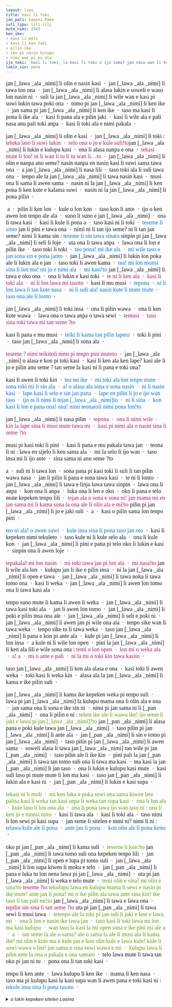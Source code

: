 ```yaml
---
layout: lipu
title: kasi li toki
jan_pali: kapesi Pake
suli_lipu: lili lili
mute_nimi: 1542
ken_ike:
- kasi li moli
- kasi li ken toki
- pilin ike
- ike pi nasin kulupu
- nimi wan pi pu ala
ijo_toki: 'kasi li toki, la kasi li toki e ijo sama? jan nasa wan li kute e toki kasi, li kama sona e ona sama.'
lukin_sin: pona
---
```


<style>

  @font-face {
    font-family: "linja sike";
    src: url({{ '/assets/linja-sike-5.otf' | relative_url }});
  }
  /* o pana e ijo @font-face sin o toki e nasin nanpa. la nimi font-family li kama ken toki e nasin nanpa lon la ni taso ala li wile.
  mi lukin e lipu pi tenpo pini la mi lukin e ni: pali wawa a li wile a*/
  .sitelen-pona {
    font-family: "linja sike";
    font-size: large;
  }
  .loje {
    color: #b51963;
  }
  .laso {
    color: #0073e6;
  }
  .jelo {
    color: #5ba300;
  }
  .sitelen-pona {
    
  }
</style>

<div class="sitelen-pona" markdown="1">

jan [_lawa _ala _nimi] li olin e nasin kasi  &nbsp;·&nbsp;   jan [_lawa _ala _nimi] li tawa lon ona  &nbsp;·&nbsp;  jan [_lawa _ala _nimi] li alasa lukin e soweli e waso lon nasin ni  &nbsp;·&nbsp;  suli la jan [_lawa _ala _nimi] li wile wan e kasi pi suwi lukin tawa poki ona  &nbsp;·&nbsp;  tomo pi jan [_lawa _ala _nimi] li ken ike  &nbsp;·&nbsp;  jan sama pi jan [_lawa _ala _nimi] li ken ike  &nbsp;·&nbsp;  taso ma kasi li pona li ike ala   &nbsp;·&nbsp;   kasi li pana ala e pilin jaki  &nbsp;·&nbsp;  kasi li wile ala e pali nasa anu pali toki anpa   &nbsp;·&nbsp;   kasi li toki ala e nimi pakala  &nbsp;·&nbsp;  

jan [_lawa _ala _nimi] li olin e kasi  &nbsp;·&nbsp;  jan [_lawa _ala _nimi] li toki  : <span class="loje">teluka laso li suwi lukin  &nbsp;·&nbsp;  selo ona o jo e kule suli!to</span>jan [_lawa _ala _nimi] li lukin e kulupu kasi  &nbsp;·&nbsp;  ona li alasa nanpa e ona  &nbsp;·&nbsp;  <span class="loje">tekasi mute li lon! ni li wan li tu li tu wan li…to</span>  &nbsp;·&nbsp;  jan [_lawa _ala _nimi] li olin e nanpa anu seme? nasin nanpa en nasin kasi li suwi sama tawa ona  &nbsp;·&nbsp;  a jan [_lawa _ala _nimi] li nasa lili  &nbsp;·&nbsp;  taso toki ala li suli tawa ona  &nbsp;·&nbsp;  tenpo ale la jan [_lawa _ala _nimi] li tawa nasin kasi  &nbsp;·&nbsp;  musi ona li sama li awen sama  &nbsp;·&nbsp;  nasin ni la jan [_lawa _ala _nimi] li ken pona li ken kute e kalama suwi  &nbsp;·&nbsp;  nasin ni la jan [_lawa _ala _nimi] li pona pilin  &nbsp;·&nbsp;  

 a  &nbsp;·&nbsp;  pilin li ken lon  &nbsp;·&nbsp;  kule o lon kon  &nbsp;·&nbsp;  taso kon li ante  &nbsp;·&nbsp;  ijo o ken awen lon tenpo ale ala  &nbsp;·&nbsp;  suno li suno e jan [_lawa _ala _nimi]  &nbsp;·&nbsp;  ona li tawa kasi  &nbsp;·&nbsp;  kasi li kule li pona a  &nbsp;·&nbsp;  taso kasi ni li toki  &nbsp;·&nbsp;  <span class="laso">teseme li sinto</span>  jan li pini e tawa ona  &nbsp;·&nbsp;  nimi ni li tan ijo seme? ni li tan jan seme? nimi li kama sin  : <span class="laso">teseme li sin tawa sinato</span> sinpin pi jan [_lawa _ala _nimi] li seli li loje  &nbsp;·&nbsp;  uta ona li tawa anpa  &nbsp;·&nbsp;  lawa ona li lon e pilin ike  &nbsp;·&nbsp;  taso toki li toki  &nbsp;·&nbsp;  <span class="laso">teo pona! mi ike ala  &nbsp;·&nbsp;  mi wile taso e jan sona sin e pona janto</span>  &nbsp;·&nbsp;  jan [_lawa _ala _nimi] li lukin lon poka ale li lukin ala e jan  &nbsp;·&nbsp;  taso toki li awen kama  &nbsp;·&nbsp;  <span class="laso">tea! mi lon monsi sina li lon ma! mi jo e nimi ala  &nbsp;·&nbsp;  mi kasi!to</span>  jan [_lawa _ala _nimi] li tawa e oko ona  &nbsp;·&nbsp;  ona li lukin e kasi toki  &nbsp;·&nbsp;  <span class="loje">te ni li ken ala  &nbsp;·&nbsp;  kasi li toki ala  &nbsp;·&nbsp;  ni li lon lawa mi tasoto</span>  &nbsp;·&nbsp;  kasi li mu musi  &nbsp;·&nbsp;  <span class="laso">tepona  &nbsp;·&nbsp;  ni li lon lawa li tan kute nasa  &nbsp;·&nbsp;  ni li suli ala! nasin kute li mute mute  &nbsp;·&nbsp;  taso ona ale li lonto</span>  &nbsp;·&nbsp;  

jan [_lawa _ala _nimi] li toki insa  &nbsp;·&nbsp;  ona li pilin wawa  &nbsp;·&nbsp;  ona li ken kute wawa  &nbsp;·&nbsp;  lawa ona o tawa anpa o tawa sewi  &nbsp;·&nbsp;  <span class="loje">temusi  &nbsp;·&nbsp;  taso sina toki tawa mi tan seme ?to<span class="loje"> 

kasi li pana e mu musi  &nbsp;·&nbsp;  <span class="laso">teiki li kama tan pilin lapeto</span>  &nbsp;·&nbsp;  toki li pini  &nbsp;·&nbsp;  taso jan [_lawa _ala _nimi] li sona ala  &nbsp;·&nbsp; 

<span class="loje">teseme ? nimi teikitoli nimi pi tenpo pini muteto</span>  &nbsp;·&nbsp;  jan [_lawa _ala _nimi] o alasa e kon pi toki kasi  &nbsp;·&nbsp;  kasi li ken ala ken lape? kasi ale li jo e pilin anu seme ? tan seme la kasi ni li pana e toki ona?

kasi li awen li toki kin  &nbsp;·&nbsp;  <span class="laso">tea mi ike  &nbsp;·&nbsp;  mi toki ala lon tenpo mute  &nbsp;·&nbsp;  sona toki mi li sin ala  &nbsp;·&nbsp;  a! o alasa ala sona e sona nasin  &nbsp;·&nbsp;  ni li nasin kasi  &nbsp;·&nbsp;  lape kasi li selo e sin jan pana  &nbsp;·&nbsp;  lape en pilin li jo e ijo wan taso  &nbsp;·&nbsp;  ijo ni li nimi li tejan [_lawa _ala _nimi]to  &nbsp;·&nbsp;  ni li sina  &nbsp;·&nbsp;  kon kasi li lon e pana ona! ona! nimi teonatoli nimi pona lon!to</span>

jan [_lawa _ala _nimi] li nasa pilin  &nbsp;·&nbsp;  <span class="loje">tepona  &nbsp;·&nbsp;  ona li nimi wile  &nbsp;·&nbsp;  kin la lape sina li musi mute tawa mi  &nbsp;·&nbsp;  kasi pi nimi ala o nasin sina li seme ?to</span>

musi pi kasi toki li pini  &nbsp;·&nbsp;  kasi li pana e mu pakala tawa jan  &nbsp;·&nbsp;  teona li ni  : lawa en sijelo li ken sama ala  &nbsp;·&nbsp;  mi la selo li ijo wan  &nbsp;·&nbsp;  taso insa mi li ijo ante  &nbsp;·&nbsp;  sina sama ni anu seme ?to

a  &nbsp;·&nbsp;  suli ni li tawa lon  &nbsp;·&nbsp;  sona pana pi kasi toki li suli li tan pilin wawa nasa  &nbsp;·&nbsp;  jan li pilin li pana e sona tawa kasi  &nbsp;·&nbsp;  te ni li lonto  &nbsp;·&nbsp;  jan [_lawa _ala _nimi] li tawa e linja lawa tawa sinpin  &nbsp;·&nbsp;  lawa ona li anpa  &nbsp;·&nbsp;  kon ona li anpa  &nbsp;·&nbsp;  luka ona li len e oko  &nbsp;·&nbsp;  oko li pana e telo mute kepeken tenpo lili  &nbsp;·&nbsp;  <span class="loje">tejan ala o sona e sona ni! jan mama mi en jan sama mi li kama sona la ona ale li olin ala e mi!to</span>  pilin pi jan [_lawa _ala _nimi] li jo e jaki suli  &nbsp;·&nbsp;  a  &nbsp;·&nbsp;  kasi o pilin sama lon tenpo pini  &nbsp;·&nbsp;  

<span class="laso">teo ni ala!  o awen suwi  &nbsp;·&nbsp;  kule insa sina li pona taso jan oto</span>  &nbsp;·&nbsp;  kasi li kepeken nimi tekuleto  &nbsp;·&nbsp;  taso kule ni li kule selo ala  &nbsp;·&nbsp;  ona li kule kon  &nbsp;·&nbsp;  jan [_lawa _ala _nimi] li pini e pana pi telo oko li lukin e kasi  &nbsp;·&nbsp;  sinpin ona li awen loje  &nbsp;·&nbsp; 

<span class="loje">tepakala! mi lon nasin  &nbsp;·&nbsp;  mi toki tawa jan pi lon ala  &nbsp;·&nbsp;  mi nasa!to</span>  jan li wile ala lon  &nbsp;·&nbsp;  kulupu jan li ike e pilin insa  &nbsp;·&nbsp;  ni la jan [_lawa _ala _nimi] li open e tawa  &nbsp;·&nbsp;  jan [_lawa _ala _nimi] li tawa noka li tawa tomo ona  &nbsp;·&nbsp;  kasi li weka  &nbsp;·&nbsp;  jan [_lawa _ala _nimi] li awen lon tomo ona li tawa kasi ala  &nbsp;·&nbsp; 

tenpo suno mute li kama li awen li weka  &nbsp;·&nbsp;  jan [_lawa _ala _nimi] li tawa kasi toki ala  &nbsp;·&nbsp;  jan li awen lon tomo  &nbsp;·&nbsp;  jan [_lawa _ala _nimi] li poki e pilin insa ona ale  &nbsp;·&nbsp;  jan [_lawa _ala _nimi] li seli e poki ni  &nbsp;·&nbsp;  jan [_lawa _ala _nimi] li awen jan pi wile ona ala  &nbsp;·&nbsp;  tenpo sike wan li tawa weka  &nbsp;·&nbsp;  tenpo sike tu li tawa weka  &nbsp;·&nbsp;  taso jan [_lawa _ala _nimi] li pana e kon pi ante ala  &nbsp;·&nbsp;  kule pi jan [_lawa _ala _nimi] li lon insa  &nbsp;·&nbsp;  a kule ni li wile lon open  &nbsp;·&nbsp;  pini la jan [_lawa _ala _nimi] li ken ala lili e wile sona ona : <span class="loje">temi o lon open  &nbsp;·&nbsp;  lon mi o weka ala  &nbsp;·&nbsp;  a! a  &nbsp;·&nbsp;  mi o ante e pali  &nbsp;·&nbsp;  ni la mi o toki kin tawa kasito</span>  &nbsp;·&nbsp; 

taso jan [_lawa _ala _nimi] li ken ala alasa e ona  &nbsp;·&nbsp;  kasi toki li awen weka  &nbsp;·&nbsp;  toki kasi li weka kin  &nbsp;·&nbsp;  alasa ala la jan [_lawa _ala _nimi] li kama e ike pilin suli  &nbsp;·&nbsp;  

jan [_lawa _ala _nimi] li kama ike kepeken weka pi tenpo suli  &nbsp;·&nbsp;  lawa pi jan [_lawa _ala _nimi] la kulupu mama ona li olin ala e ona  &nbsp;·&nbsp;  jan sama ona li sona e ike sin ni  &nbsp;·&nbsp;  nimi pi jan sama ni li [_pan _ala _nimi]  &nbsp;·&nbsp;  ona li pilin e ni  : <span class="jelo">teken ike ale li wawa ike! ijo seme li jaki e lawa pi jan [_lawa _ala _nimi]?to</span>  jan [_pan _ala _nimi] li alasa pana e poki kule tawa jan [_lawa _ala _nimi]  &nbsp;·&nbsp;  taso pilin pi jan [_lawa _ala _nimi] li ante ala  &nbsp;·&nbsp;  jan [_pan _ala _nimi] li sin e tomo pi jan [_lawa _ala _nimi]  &nbsp;·&nbsp;  taso pilin pi jan [_lawa _ala _nimi] li awen sama  &nbsp;·&nbsp;  soweli alasa li tawa jan [_lawa _ala _nimi] tan wile pi jan [_pan _ala _nimi]  &nbsp;·&nbsp;  taso pilin ale li ike kin  &nbsp;·&nbsp;  pini pali la jan [_pan _ala _nimi] li tawa tan tomo suli ona li tawa ma kasi  &nbsp;·&nbsp;  ma kasi la jan [_pan _ala _nimi] li jan taso  &nbsp;·&nbsp;  ona li lukin e kulupu kasi mute  &nbsp;·&nbsp;  kasi suli laso pi mute mute li lon ma kasi  &nbsp;·&nbsp;  taso jan [_pan _ala _nimi] li lukin ala e kasi ni  &nbsp;·&nbsp;  jan [_pan _ala _nimi] li lukin e kasi supa  &nbsp;·&nbsp;  

<span class="jelo">tekasi ni li moli  &nbsp;·&nbsp;  mi ken luka e poka sewi ona sama kiwen lete  &nbsp;·&nbsp;  palisa kasi li weka tan kasi anpa li weka tan supa kasi  &nbsp;·&nbsp;  ona li lon ala  &nbsp;·&nbsp;  kule laso li lon ona ala  &nbsp;·&nbsp;  ona li pona tawa ijo wan taso ni : ona li ken jo e monsi mito</span>  &nbsp;·&nbsp;  kasi li tawa ala  &nbsp;·&nbsp;  kasi li toki ala  &nbsp;·&nbsp;  taso nimi li lon sewi pi kasi supa  &nbsp;·&nbsp;  jan seme li sitelen e nimi ni? nimi li ni : <span class="laso">telawa kule ale li pona  &nbsp;·&nbsp;  ante jan li pona  &nbsp;·&nbsp;  kon olin ale li pona kinto</span>  &nbsp;·&nbsp;  

oko pi jan [_pan _ala _nimi] li kama suli  &nbsp;·&nbsp;  <span class="jelo">teseme li kon?to</span>  jan [_pan _ala _nimi] li tawa tomo suli ona kepeken tenpo lili  &nbsp;·&nbsp;  jan [_pan _ala _nimi] li open e lupa pi tomo suli  &nbsp;·&nbsp;  jan [_lawa _ala _nimi] li lon supa kiwen li moku e telo  &nbsp;·&nbsp;  jan [_pan _ala _nimi] li pana e luka tu lon nena lawa pi jan [_lawa _ala _nimi]  &nbsp;·&nbsp;  uta pi jan [_lawa _ala _nimi] li weka e telo mute  &nbsp;·&nbsp;  <span class="jelo">temi olin e sina! mi olin e sina!to</span>  <span class="loje">teseme ?to</span>  <span class="jelo">tekulupu lawa en kulupu mama li sewi e nasin pi ike mute! ante jan li pona! mi o ike pilin ala tawa ante sina kin! ike taso li tan pali mi!to</span>  jan [_lawa _ala _nimi] li tawa e lawa ona  &nbsp;·&nbsp;  <span class="loje">tepilin sin sina li tan seme ?to</span>  uta pi jan [_pan _ala _nimi] li tawa sewi li musi tawa  &nbsp;·&nbsp; <span class="jelo"> tetenpo ale la toki pi jan suli li jaki e kon e lawa mi  &nbsp;·&nbsp;  ona li lon e nasin ike tawa jan  &nbsp;·&nbsp;  taso kasi li toki tawa mi lon ma kasi kulupu  &nbsp;·&nbsp;  wan taso la kasi la mi open sona e ike pini mi ale a  &nbsp;·&nbsp;  a  &nbsp;·&nbsp;  tan seme la ale o sama? ale o sama la ale li musi ala li kama ike! mi olin e kule ma e kule jan e kon olin kule e lawa kule! kule li suwi wawa e lon! jan sama o sina suwi wawa e mi  &nbsp;·&nbsp;  kulupu lawa li pilin ante la ona o pakala e ona samato</span>  &nbsp;·&nbsp;  telo lawa mute li tawa tan oko pi jan ni tu  &nbsp;·&nbsp;  pona ona li tan toki kasi  &nbsp;·&nbsp;  

tenpo li ken ante  &nbsp;·&nbsp;  lawa kulupu li ken ike  &nbsp;·&nbsp;  mama li ken nasa  &nbsp;·&nbsp;  taso ma pi kulupu kasi la kasi supa wan li awen pana e toki kasi ni : <span class="laso">tekule insa sina li pona tasoto</span>  &nbsp;·&nbsp; 

</div>

<details markdown="1">
  <summary><em>o lukin kepeken sitelen Lasina</em></summary>

jan Lan li olin e nasin kasi · jan Lan li tawa lon ona · jan Lan li alasa lukin e soweli e waso lon nasin ni · suli la jan Lan li wile wan e kasi pi suwi lukin tawa poki ona · tomo pi jan Lan li ken ike · jan sama pi jan Lan li ken ike · taso, ma kasi li pona li ike ala · kasi li pana ala e pilin jaki · kasi li wile ala e pali nasa anu pali toki anpa · kasi li toki ala e nimi pakala · 

jan Lan li olin e kasi · jan Lan li toki : <span class="loje">｢luka laso li suwi lukin · selo ona o jo e kule suli!｣</span> jan Lan li lukin e kulupu kasi · ona li alasa nanpa e ona · <span class="loje">｢kasi mute li lon! ni li wan, li tu, li tu wan, li…｣</span> · jan Lan li olin e nanpa anu seme? nasin nanpa en nasin kasi li suwi sama tawa ona · a, jan Lan li nasa lili · taso, toki ala li suli tawa ona · tenpo ale la jan Lan li tawa nasin kasi · musi ona li sama li awen sama · nasin ni la jan Lan li ken pona li ken kute e kalama suwi · nasin ni la jan Lan li pona pilin · 

 a · pilin li ken lon · kule o lon kon · taso, kon li ante · ijo o ken awen lon tenpo ale ala · suno li suno e jan Lan · ona li tawa kasi · kasi li kule li pona a · taso, kasi ni li toki · <span class="laso">｢seme li sin?｣</span> jan li pini e tawa ona · nimi ni li tan ijo seme? ni li tan jan seme? nimi li kama sin : <span class="laso">｢seme li sin tawa sina?｣</span> sinpin pi jan Lan li seli li loje · uta ona li tawa anpa · lawa ona li lon e pilin ike · taso, toki li toki · <span class="laso">｢o pona! mi ike ala · mi wile taso e jan sona sin e pona jan｣</span> · jan Lan li lukin lon poka ale li lukin ala e jan · taso, toki li awen kama · <span class="laso">｢a! mi lon monsi sina li lon ma! mi jo e nimi ala · mi kasi!｣</span> jan Lan li tawa e oko ona · ona li lukin e kasi toki · <span class="loje">｢ni li ken ala · kasi li toki ala · ni li lon lawa mi taso｣</span> · kasi li mu musi · <span class="laso">｢pona · ni li lon lawa li tan kute nasa · ni li suli ala! nasin kute li mute mute · taso, ona ale li lon｣</span> · 

jan Lan li toki insa · ona li pilin wawa · ona li ken kute wawa · lawa ona o tawa anpa o tawa sewi · <span class="loje">｢musi · taso, sina toki tawa mi tan seme?｣</span> 

kasi li pana e mu musi · <span class="laso">｢iki li kama tan pilin lape｣</span> · toki li pini · taso, jan Lan li sona ala ·

<span class="loje">｢seme? nimi ｢iki｣ li nimi pi tenpo pini mute｣</span> · jan Lan o alasa e kon pi toki kasi · kasi li ken ala ken lape? kasi ale li jo e pilin anu seme? tan seme la kasi ni li pana e toki ona?

kasi li awen li toki kin · <span class="laso">｢a mi ike · mi toki ala lon tenpo mute · sona toki mi li sin ala · a! o alasa ala sona e sona nasin · ni li nasin kasi · lape kasi li selo e sin jan pana · lape en pilin li jo e ijo wan taso · ijo ni li nimi li ｢jan Lan｣ · ni li sina · kon kasi li lon e pana ona! ona! nimi ｢ona｣ li nimi pona lon!｣</span>

jan Lan li nasa pilin · <span class="loje">｢pona · ona li nimi wile · kin la lape sina li musi mute tawa mi · kasi pi nimi ala o, nasin sina li seme?｣</span>

musi pi kasi toki li pini · kasi li pana e mu pakala tawa jan · <span class="laso">｢ona li ni : lawa en sijelo li ken sama ala · mi la selo li ijo wan · taso, insa mi li ijo ante · sina sama ni anu seme?｣</span>

a · suli ni li tawa lon · sona pana pi kasi toki li suli li tan pilin wawa nasa · jan li pilin li pana e sona tawa kasi · ｢ni li lon｣ · jan Lan li tawa e linja lawa tawa sinpin · lawa ona li anpa · kon ona li anpa · luka ona li len e oko · oko li pana e telo mute kepeken tenpo lili · <span class="loje">｢jan ala o sona e sona ni! jan mama mi en jan sama mi li kama sona la ona ale li olin ala e mi!｣</span> pilin pi jan Lan li jo e jaki suli · a · kasi o pilin sama lon tenpo pini · 

<span class="laso">｢o ni ala! o awen suwi · kule insa sina li pona taso, jan o｣</span> · kasi li kepeken nimi ｢kule｣ · taso, kule ni li kule selo ala · ona li kule kon · jan Lan li pini e pana pi telo oko li lukin e kasi · sinpin ona li awen loje ·

<span class="loje">｢pakala! mi lon nasin · mi toki tawa jan pi lon ala · mi nasa!｣</span> jan li wile ala lon · kulupu jan li ike e pilin insa · ni la jan Lan li open e tawa · jan Lan li tawa noka li tawa tomo ona · kasi li weka · jan Lan li awen lon tomo ona li tawa kasi ala ·

tenpo suno mute li kama li awen li weka · jan Lan li tawa kasi toki ala · jan li awen lon tomo · jan Lan li poki e pilin insa ona ale · jan Lan li seli e poki ni · jan Lan li awen jan pi wile ona ala · tenpo sike wan li tawa weka · tenpo sike tu li tawa weka · taso, jan Lan li pana e kon pi ante ala · kule pi jan Lan li lon insa · a, kule ni li wile lon open · pini la jan Lan li ken ala lili e wile sona ona : <span class="loje">｢mi o lon open · lon mi o weka ala · a! a · mi o ante e pali · ni la mi o toki kin tawa kasi｣</span> ·

taso, jan Lan li ken ala alasa e ona · kasi toki li awen weka · toki kasi li weka kin · alasa ala la jan Lan li kama e ike pilin suli · 

jan Lan li kama ike kepeken weka pi tenpo suli · lawa pi jan Lan la kulupu mama ona li olin ala e ona · jan sama ona li sona e ike sin ni · nimi pi jan sama ni li Pan · ona li pilin e ni : <span class="jelo">｢ken ike ale li wawa ike! ijo seme li jaki e lawa pi jan Lan?｣</span> jan Pan li alasa pana e poki kule tawa jan Lan · taso, pilin pi jan Lan li ante ala · jan Pan li sin e tomo pi jan Lan · taso, pilin pi jan Lan li awen sama · soweli alasa li tawa jan Lan tan wile pi jan Pan · taso, pilin ale li ike kin · pini pali la jan Pan li tawa tan tomo suli ona li tawa ma kasi · ma kasi la jan Pan li jan taso · ona li lukin e kulupu kasi mute · kasi suli laso pi mute mute li lon ma kasi · taso, jan Pan li lukin ala e kasi ni · jan Pan li lukin e kasi supa · 

<span class="jelo">｢kasi ni li moli · mi ken luka e poka sewi ona sama kiwen lete · palisa kasi li weka tan kasi anpa li weka tan supa kasi · ona li lon ala · kule laso li lon ona ala · ona li pona tawa ijo wan taso ni : ona li ken jo e monsi mi｣</span> · kasi li tawa ala · kasi li toki ala · taso, nimi li lon sewi pi kasi supa · jan seme li sitelen e nimi ni? nimi li ni : <span class="laso">｢lawa kule ale li pona · ante jan li pona · kon olin ale li pona kin｣</span> · 

oko pi jan Pan li kama suli · <span class="jelo">｢seme li kon?｣</span> jan Pan li tawa tomo suli ona kepeken tenpo lili · jan Pan li open e lupa pi tomo suli · jan Lan li lon supa kiwen li moku e telo · jan Pan li pana e luka tu lon nena lawa pi jan Lan · uta pi jan Lan li weka e telo mute · <span class="jelo">｢mi olin e sina! mi olin e sina!｣</span> <span class="loje">｢seme?｣</span> <span class="jelo">｢kulupu lawa en kulupu mama li sewi e nasin pi ike mute! ante jan li pona! mi o ike pilin ala tawa ante sina kin! ike taso li tan pali mi!｣</span> jan Lan li tawa e lawa ona · <span class="loje">｢pilin sin sina li tan seme?｣</span> uta pi jan Pan li tawa sewi li musi tawa · <span class="jelo">｢tenpo ale la toki pi jan suli li jaki e kon e lawa mi · ona li lon e nasin ike tawa jan · taso, kasi li toki tawa mi lon ma kasi kulupu · wan taso la kasi la mi open sona e ike pini mi ale a · a · tan seme la ale o sama? ale o sama la ale li musi ala li kama ike! mi olin e kule ma e kule jan e kon olin kule e lawa kule! kule li suwi wawa e lon! jan sama o, sina suwi wawa e mi · kulupu lawa li pilin ante la ona o pakala e ona sama｣</span> · telo lawa mute li tawa tan oko pi jan ni tu · pona ona li tan toki kasi · 

tenpo li ken ante · lawa kulupu li ken ike · mama li ken nasa · taso, ma pi kulupu kasi la kasi supa wan li awen pana e toki kasi ni : <span class="laso">｢kule insa sina li pona taso｣</span> ·

</details>